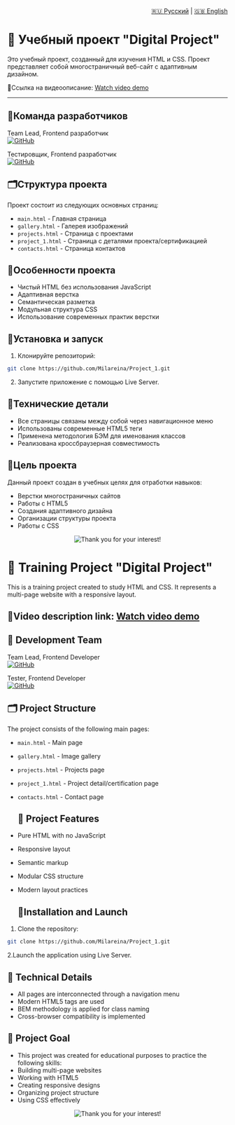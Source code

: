 <div align="right">
  <a href="#russian-version">🇷🇺 Русский</a> | <a href="#english-version">🇬🇧 English</a>
</div>

<div id="russian-version">
  
# 📘 Учебный проект "Digital Project"

Это учебный проект, созданный для изучения HTML и CSS. Проект представляет собой многостраничный веб-сайт с адаптивным дизайном.

🔗Ссылка на видеоописание:  [Watch video demo](https://github.com/Milareina/Project_1/raw/main/assets/demo_project.mp4)

---

## 👥Команда разработчиков
Team Lead, Frontend разработчик </br>
[![GitHub](https://img.shields.io/badge/GitHub-Milareina-181717?style=for-the-badge&logo=github)](https://github.com/Milareina) 

Тестировщик, Frontend разработчик </br>
[![GitHub](https://img.shields.io/badge/GitHub-Olya7me-181717?style=for-the-badge&logo=github)](https://github.com/Olya7me) 


## 🗂Структура проекта

Проект состоит из следующих основных страниц:
- `main.html` - Главная страница
- `gallery.html` - Галерея изображений
- `projects.html` - Страница с проектами
- `project_1.html` - Страница с деталями проекта/сертификацией
- `contacts.html` - Страница контактов


## 🌟Особенности проекта

- Чистый HTML без использования JavaScript
- Адаптивная верстка
- Семантическая разметка
- Модульная структура CSS
- Использование современных практик верстки

## 🚀Установка и запуск

1. Клонируйте репозиторий:
```bash
git clone https://github.com/Milareina/Project_1.git
```
2. Запустите приложение с помощью Live Server.

## 🧰Технические детали

- Все страницы связаны между собой через навигационное меню
- Использованы современные HTML5 теги
- Применена методология БЭМ для именования классов
- Реализована кроссбраузерная совместимость

## 🎯Цель проекта

Данный проект создан в учебных целях для отработки навыков:
- Верстки многостраничных сайтов
- Работы с HTML5
- Создания адаптивного дизайна
- Организации структуры проекта
- Работы с CSS

<p align="center">
  <img src="https://readme-typing-svg.demolab.com?font=Fira+Code&pause=1500&color=5A03FC&center=true&vCenter=true&width=600&lines=Thank+you+for+your+interest!" alt="Thank you for your interest!" />
</p>
  </div>






  <div id="english-version">

# 📘  Training Project "Digital Project"

This is a training project created to study HTML and CSS. It represents a multi-page website with a responsive layout.

🔗Video description link:  [Watch video demo](https://github.com/Milareina/Project_1/raw/main/assets/demo_project.mp4)
---

## 👥 Development Team

Team Lead, Frontend Developer </br>
[![GitHub](https://img.shields.io/badge/GitHub-Milareina-181717?style=for-the-badge&logo=github)](https://github.com/Milareina)  

Tester, Frontend Developer </br>
[![GitHub](https://img.shields.io/badge/GitHub-Olya7me-181717?style=for-the-badge&logo=github)](https://github.com/Olya7me)  

## 🗂 Project Structure

The project consists of the following main pages:
- `main.html` - Main page  
- `gallery.html` - Image gallery  
- `projects.html` - Projects page  
- `project_1.html` - Project detail/certification page  
- `contacts.html` - Contact page

  ## 🌟 Project Features

- Pure HTML with no JavaScript  
- Responsive layout  
- Semantic markup  
- Modular CSS structure  
- Modern layout practices

  ##  🚀Installation and Launch
1. Clone the repository:
```bash
git clone https://github.com/Milareina/Project_1.git
```
2.Launch the application using Live Server.

## 🧰 Technical Details
- All pages are interconnected through a navigation menu
- Modern HTML5 tags are used
- BEM methodology is applied for class naming
- Cross-browser compatibility is implemented

## 🎯 Project Goal
- This project was created for educational purposes to practice the following skills:
- Building multi-page websites
- Working with HTML5
- Creating responsive designs
- Organizing project structure
- Using CSS effectively

 <p align="center">
  <img src="https://readme-typing-svg.demolab.com?font=Fira+Code&pause=1500&color=5A03FC&center=true&vCenter=true&width=600&lines=Thank+you+for+your+interest!" alt="Thank you for your interest!" />
</p>
</div>




